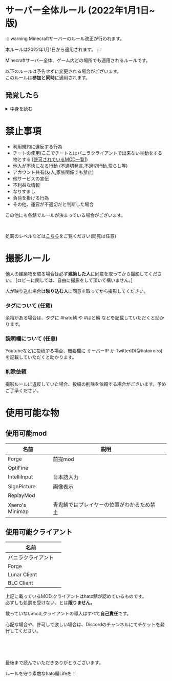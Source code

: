 # サーバー全体ルール (2022年1月1日~ 版)

::: warning
Minecraftサーバーのルール改正が行われます。

本ルールは2022年1月1日から適用されます。
:::

Minecraftサーバー全体、ゲーム内どの場所でも適用されるルールです。

以下のルールは予告せずに変更される場合がございます。<br>
このルールは**参加と同時**に適用されます。<br>

## 発覚したら
<details><summary>中身を読む</summary><div>

hato鯖では判断の時間取るため、**level 2**(3日BAN) 以上の違反場合は**2週間BAN**をします。

その後判断により短くなる場合も長くなる場合もあります。

* 判断が間違っている

または

* 間違って処罰されている

と思う場合は異議申し立てを行うことで、短くなる可能性があります。

※異議申し立てには**個人**のTwitterアカウントか、Discordアカウントのどちらかを所有している必要があります。

| 種類 | 対応 |
| ---- | ---- |
| [Discord専用チャンネル](https://discord.gg/zf9G4UY) | 早い |
| [Google foams](https://forms.gle/F5bz7KopGkPSQRfy9) | 遅い |
| その他 | 対応不可 |

</div></details>


# 禁止事項

* 利用規約に違反する行為
* チートの使用(ここでチートとはバニラクライアントで出来ない挙動をする物とする [[許可されているMOD一覧](#使用可能な物)])
* 他人が不快になる行動 (不適切発言,不適切行動,荒らし等)
* アカウント共有(友人,家族関係でも禁止)
* 他サービスの宣伝
* 不利益な情報
* なりすまし
* 負荷を掛ける行為
* その他、運営が不適切だと判断した場合

この他にも各鯖でルールが決まっている場合がございます。

</br>

処罰のレベルなどは[こちら](/rule/level.html)をご覧ください(閲覧は任意)

# 撮影ルール
他人の建築物を取る場合は必ず**建築した人**に同意を取ってから撮影してください。
[ロビーに関しては、自由に撮影をして頂いて構いません。]

人が映り込む場合は**映り込む人**に同意を取ってから撮影してください。

### タグについて (任意)
余裕がある場合は、タグに #hato鯖 や #はと鯖 などを記載していただくと助かります。

### 説明欄について (任意)
Youtubeなどに投稿する場合、概要欄に サーバーIP か TwitterID(@hatoiroiro) を記載していただくと助かります。

### 削除依頼
撮影ルールに違反していた場合、投稿の削除を依頼する場合がございます。予めご了承ください。


# 使用可能な物
## 使用可能mod
| 名前 | 説明 |  |
| ---- | ---- | ---- |
| Forge | 前提mod | |
| OptiFine | | |
| IntelliInput | 日本語入力 | |
| SignPicture | 画像表示 | |
| ReplayMod | | |
| Xaero's Minimap | 青鬼鯖ではプレイヤーの位置がわかるため禁止 | |

## 使用可能クライアント
| 名前 |  |
| ---- | ---- |
| バニラクライアント | |
| Forge | |
| Lunar Client | |
| BLC Client | |

上記に載っているMOD,クライアントはhato鯖が認めているものです。
</br>必ずしも処罰を受けない、とは**限りません。**

載っていないmod,クライアントの導入はすべて**自己責任**です。

心配な場合や、許可して欲しい場合は、Discordのチャンネルにてチケットを発行してください。

</br></br></br>

最後まで読んでいただきありがとうございます。

ルールを守り素敵なhato鯖Lifeを！
